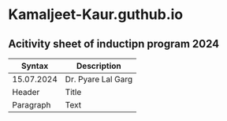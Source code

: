 # Kamaljeet-Kaur.guthub.io
## Acitivity sheet of inductipn program 2024
| Syntax | Description |
| ----------- | ----------- |
| 15.07.2024 | Dr. Pyare Lal Garg |
| Header | Title |
| Paragraph | Text |
